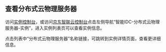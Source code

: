 ## 查看分布式云物理服务器

访问[实例控制台](https://cps-edge-console.jdcloud.com/instance/list)，或访问[京东智联云控制台](https://console.jdcloud.com/overview)点击左侧导航“智能IDC-分布式云物理服务器-实例”，进入实例列表页可以查看实例信息。

点击列表中“分布式云物理服务器”名称链接，可跳转到实例详情页面，查看更详细信息。
